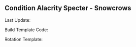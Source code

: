 ## Condition Alacrity Specter - Snowcrows
Last Update: 

Build Template Code: ` `

Rotation Template: ` `